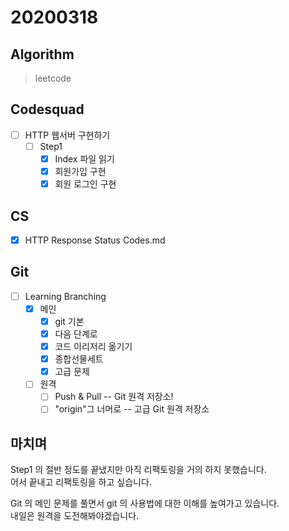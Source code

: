 # 20200318

## Algorithm

> leetcode  

## Codesquad

- [ ] HTTP 웹서버 구현하기
  - [ ] Step1
    - [x] Index 파일 읽기
    - [x] 회원가입 구현
    - [x] 회원 로그인 구현

## CS

- [x] HTTP Response Status Codes.md

## Git

- [ ] Learning Branching
  - [x] 메인
    - [x] git 기본
    - [x] 다음 단계로
    - [x] 코드 이리저리 옮기기
    - [x] 종합선물세트
    - [x] 고급 문제
  - [ ] 원격
    - [ ] Push & Pull -- Git 원격 저장소!
    - [ ] "origin"그 너머로 -- 고급 Git 원격 저장소

## 마치며

Step1 의 절반 정도를 끝냈지만 아직 리팩토링을 거의 하지 못했습니다.  
어서 끝내고 리팩토링을 하고 싶습니다.

Git 의 메인 문제를 풀면서 git 의 사용법에 대한 이해를 높여가고 있습니다.  
내일은 원격을 도전해봐야겠습니다.
